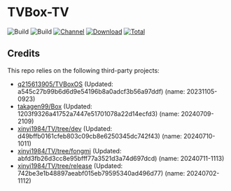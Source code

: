 # TVBox-TV

![Build](https://shields.io/github/actions/workflow/status/xinyi1984/TVBox-TV/TV.yml?branch=master&logo=github&label=Build)
![Build](https://shields.io/github/actions/workflow/status/xinyi1984/TVBox-TV/TVBox.yml?branch=master&logo=github&label=Build)
[![Channel](https://img.shields.io/badge/Follow-Telegram-blue.svg?logo=telegram)](https://t.me/klbot)
[![Download](https://img.shields.io/github/v/release/xinyi1984/TVBox-TV?color=orange&logoColor=orange&label=Download&logo=DocuSign)](https://github.com/xinyi1984/TVBox-TV/releases/latest) 
[![Total](https://shields.io/github/downloads/xinyi1984/TVBox-TV/total?logo=Bookmeter&label=Counts&logoColor=yellow&color=yellow)](https://github.com/xinyi1984/TVBox-TV/releases)

## Credits
This repo relies on the following third-party projects:
- [q215613905/TVBoxOS](https://github.com/q215613905/TVBoxOS) (Updated: a545c27b99b6d6d9e54196b8a0adcf3b56a97ddf) (name: 20231105-0923)
- [takagen99/Box](https://github.com/takagen99/Box) (Updated: 1203f9326a41752a7447e51701078a22d14ecfd3) (name: 20240709-2109)
- [xinyi1984/TV/tree/dev](https://github.com/xinyi1984/TV/tree/dev) (Updated: d49bffb0161cfeb803c09cb8e6250345dc742f43) (name: 20240710-1011)
- [xinyi1984/TV/tree/fongmi](https://github.com/xinyi1984/TV/tree/fongmi) (Updated: abfd3fb26d3cc8e95bfff77a3521d3a74d697dcd) (name: 20240711-1113)
- [xinyi1984/TV/tree/release](https://github.com/xinyi1984/TV/tree/release) (Updated: 742be3e1b48897aeabf015eb79595340ad496d77) (name: 20240702-1112)
